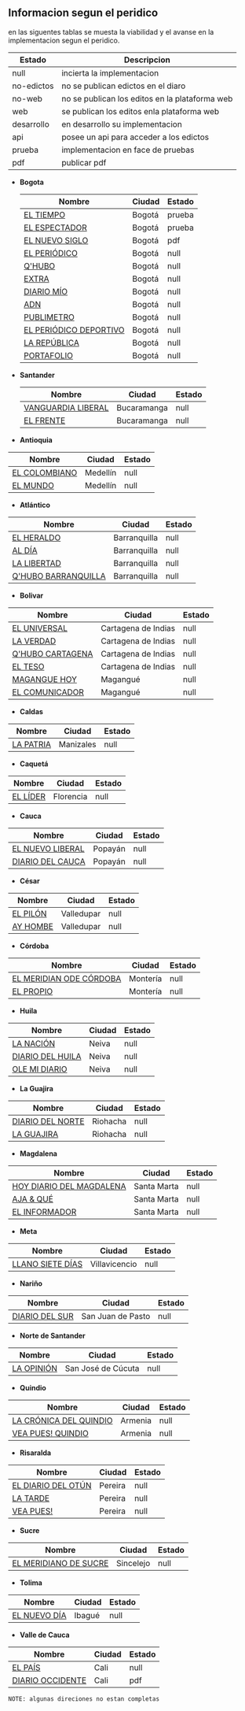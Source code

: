## Informacion segun el peridico

en las siguentes tablas se muesta la viabilidad y el avanse en la implementacion segun el peridico.



| Estado | Descripcion |
|--------|-------------|
| null   | incierta la implementacion |
| no-edictos | no se publican edictos en el diaro |
| no-web | no se publican los editos en la plataforma web |
| web | se publican los editos enla plataforma web |
| desarrollo | en desarrollo su implementacion |
| api | posee un api para acceder a los edictos |
| prueba | implementacion en face de pruebas |
| pdf | publicar pdf |

* __Bogota__


  | Nombre | Ciudad | Estado |
  |--------|--------|--------|
  | [EL TIEMPO](http://clasificados.eltiempo.com/judiciales/remates) | Bogotá | prueba |
  |	[EL ESPECTADOR](http://2kstudio.com/judiciales/index.php) |	Bogotá |	prueba  |
  |	[EL NUEVO SIGLO](www.elnuevosiglo.com.co) | 	Bogotá 	|	pdf |
  |	[EL PERIÓDICO](www.elperiodico.com.co) |	Bogotá 	|	null |
  |	[Q'HUBO](www.qhubo.com) |	Bogotá 	|	null |
  |	[EXTRA](bogota.extra.com.co)|	Bogotá |	null |
  |	[DIARIO MÍO](www.diariomio.co) |	Bogotá 	|	null |
  |	[ADN](www.diarioadn.co)|	Bogotá 	|	null |
  |	[PUBLIMETRO](www.publimetro.co) |	Bogotá 	|	null |
  |	[EL PERIÓDICO DEPORTIVO](	www.elperiodicodeportivo.co) |	Bogotá |	null |
  | [LA REPÚBLICA](www.larepublica.co) |	Bogotá 	|	null |
  | [PORTAFOLIO](www.portafolio.co) |	Bogotá 	|	null |

* __Santander__


  | Nombre | Ciudad | Estado |
  |--------|--------|--------|
  | [VANGUARDIA LIBERAL](www.vanguardia.com) |	Bucaramanga | null |
  |	[EL FRENTE](www.elfrente.com.co) | 	Bucaramanga | null |


-   __Antioquia__


  | Nombre | Ciudad | Estado |
  |--------|--------|--------|
  |	[EL COLOMBIANO](www.elcolombiano.com) | Medellín | null |
  |	[EL MUNDO](www.elmundo.com) |	Medellín | null |


-   __Atlántico__


  | Nombre | Ciudad | Estado |
  |--------|--------|--------|
  |	[EL HERALDO](www.elheraldo.co) |	Barranquilla 	| null |
  |	[AL DÍA](www.aldia.co) |	Barranquilla 	| null |
  |	[LA LIBERTAD](www.lalibertad.com.co) |	Barranquilla 	| null |
  |	[Q'HUBO BARRANQUILLA](www.qhubobarranquilla.com) |	Barranquilla 	| null |


-   __Bolivar__


  | Nombre | Ciudad | Estado |
  |--------|--------|--------|
  |	[EL UNIVERSAL](www.eluniversal.com.co) | 	Cartagena de Indias | null |
  |	[LA VERDAD]() |	Cartagena de Indias | null |
  |	[Q'HUBO CARTAGENA](www.qhubocartagena.com) | 	Cartagena de Indias | null |
  |	[EL TESO]() |	Cartagena de Indias 	| null |
  |	[MAGANGUE HOY]() | 	Magangué 	| null |
  |	[EL COMUNICADOR]() | 	Magangué 	| null |

-   __Caldas__


  | Nombre | Ciudad | Estado |
  |--------|--------|--------|
  |	[LA PATRIA](	www.lapatria.com) | Manizales | null |

-   __Caquetá__


  | Nombre | Ciudad | Estado |
  |--------|--------|--------|
  |	[EL LÍDER]() |	Florencia | null |

-   __Cauca__


  | Nombre | Ciudad | Estado |
  |--------|--------|--------|
  |	[EL NUEVO LIBERAL](www.elnuevoliberal.com) |	Popayán 	| null |
  |	[DIARIO DEL CAUCA](www.diariodelcauca.com.co) |	Popayán 	| null |

-   __César__


  | Nombre | Ciudad | Estado |
  |--------|--------|--------|
  |	[EL PILÓN](www.elpilon.com.co) |	Valledupar 	| null |
  |	[AY HOMBE]() |	Valledupar 	 | null |

-   __Córdoba__


  | Nombre | Ciudad | Estado |
  |--------|--------|--------|
  |	[EL MERIDIAN ODE CÓRDOBA](www.elmeridianodecordoba.co) |	Montería 	| null |
  |	[EL PROPIO]() |	Montería 	| null |

-   __Huila__


  | Nombre | Ciudad | Estado |
  |--------|--------|--------|
  |	[LA NACIÓN](www.lanacion.com.co) |	Neiva 	| null |
  |	[DIARIO DEL HUILA](www.diariodelhuila.com) |	Neiva 	| null |
  |	[OLE MI DIARIO](www.olemidiario.com) |	Neiva 	| null |

-   __La Guajira__


  | Nombre | Ciudad | Estado |
  |--------|--------|--------|
  |	[DIARIO DEL NORTE](www.diariodelnorte.net) |	Riohacha 	| null |
  |	[LA GUAJIRA](www.periodicolaguajira.com) |	Riohacha 	| null |

-  __Magdalena__


  | Nombre | Ciudad | Estado |
  |--------|--------|--------|
  | [HOY DIARIO DEL MAGDALENA](www.hoydiariodelmagdalena.c) |	Santa Marta | null |
  |	[AJA & QUÉ]() |	Santa Marta 	 | null |
  |	[EL INFORMADOR](www.elinformador.com.co) |	Santa Marta | null |

-  __Meta__


  | Nombre | Ciudad | Estado |
  |--------|--------|--------|
  |	[LLANO SIETE DÍAS]() |	Villavicencio 	 | null |

-  __Nariño__


  | Nombre | Ciudad | Estado |
  |--------|--------|--------|
  |	[DIARIO DEL SUR](www.diariodelsur.com.co) |	San Juan de Pasto 	| null |

-  __Norte de Santander__


  | Nombre | Ciudad | Estado |
  |--------|--------|--------|
  |	[LA OPINIÓN](www.laopinion.com.co) |	San José de Cúcuta 	| null |

-  __Quindio__


  | Nombre | Ciudad | Estado |
  |--------|--------|--------|
  |	[LA CRÓNICA DEL QUINDIO](www.cronicadelquindio.com) |	Armenia 	| null |
  |	[VEA PUES! QUINDIO](www.veapuesquindio.com) |	Armenia 	| null |

-  __Risaralda__


  | Nombre | Ciudad | Estado |
  |--------|--------|--------|
  |	[EL DIARIO DEL OTÚN](www.eldiario.com.co) |	Pereira 	| null |
  |	[LA TARDE](www.latarde.com) |	Pereira 	| null |
  |	[VEA PUES!]() |	Pereira 	 | null |

-  __Sucre__


  | Nombre | Ciudad | Estado |
  |--------|--------|--------|
  |	[EL MERIDIANO DE SUCRE](www.elmeridianodesucre.com) |	Sincelejo | null |

-  __Tolima__


  | Nombre | Ciudad | Estado |
  |--------|--------|--------|
  |	[EL NUEVO DÍA](www.elnuevodia.com.co) |	Ibagué 	| null |

-  __Valle de Cauca__


  | Nombre | Ciudad | Estado |
  |--------|--------|--------|
  |	[EL PAÍS](www.elpais.com.co) |	Cali 	| null |
  |	[DIARIO OCCIDENTE](	www.occidente.co) |	Cali | pdf |


    NOTE: algunas direciones no estan completas
